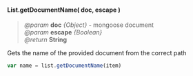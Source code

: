 #### List.getDocumentName( doc, escape )
> *@param* **doc** _{Object}_ - mongoose document   
> *@param* **escape** _{Boolean}_     
> _@return_ **String**    

Gets the name of the provided document from the correct path  

```javascript
var name = list.getDocumentName(item)
```

<div class="code-header addGitHubLink" data-file="lib/list.js#L685-L700"> &nbsp; </div><pre class=" language-javascript hideCode api"></pre>  

